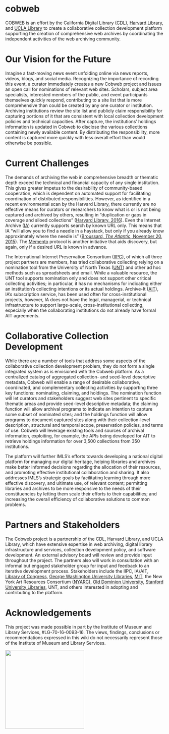 # cobweb
<p>
COBWEB is an effort by the California Digital Library (<a href="http://www.cdlib.org/">CDL</a>), <a href="http://library.harvard.edu/">Harvard Library</a>, and <a href="http://www.library.ucla.edu/">UCLA Library</a> to create a collaborative collection development platform supporting the creation of comprehensive web archives by coordinating the independent activities of the web archiving community.
</p>
<h1>Our Vision for the Future</h1>
<p>
Imagine a fast-moving news event unfolding online via news reports, videos, blogs, and social media. Recognizing the importance of recording this event, a curator immediately creates a new Cobweb project and issues an open call for nominations of relevant web sites. Scholars, subject area specialists, interested members of the public, and event participants themselves quickly respond, contributing to a site list that is more comprehensive than could be created by any one curator or institution. Archiving institutions review the site list and publicly claim responsibility for capturing portions of it that are consistent with local collection development policies and technical capacities. After capture, the institutions’ holdings information is updated in Cobweb to disclose the various collections containing newly available content.  By distributing the responsibility, more content is captured more quickly with less overall effort than would otherwise be possible.
</p>
<h1>Current Challenges</h2>
<p>
The demands of archiving the web in comprehensive breadth or thematic depth exceed the technical and financial capacity of any single institution.  This gives greater impetus to the desirability of community-based cooperation, which is dependent on automated support for facilitating coordination of distributed responsibilities.  However, as identified in a recent environmental scan by the Harvard Library, there currently are no effective means for curators or researchers to know what is or is not being captured and archived by others, resulting in “duplication or gaps in coverage and siloed collections” (<a href="http://library.harvard.edu/sites/default/files/Harvard_WA_Environmental_Scan_Jan_2016_optimized.pdf">Harvard Library, 2016</a>).   Even the Internet Archive (<a href="https://archive.org/">IA</a>) currently supports search by known URL only. This means that IA “will allow you to find a needle in a haystack, but only if you already know approximately where the needle is” (<a href="https://archive.is/ykBt0">Broussard, <em>The Atlantic</em>, November 20, 2015</a>).   The <a href="http://mementoweb.org/about/">Memento</a> protocol is another initiative that aids discovery, but again, only if a desired URL is known in advance. 
</p><p>
The International Internet Preservation Consortium (<a href="http://netpreserve.org/">IIPC</a>), of which all three project partners are members, has tried collaborative collecting relying on a nomination tool from the University of North Texas (<a href="http://digital2.library.unt.edu/nomination/">UNT</a>) and other ad hoc methods such as spreadsheets and email.  While a valuable resource, the UNT tool supports nomination only and does not support other critical collecting activities; in particular, it has no mechanisms for indicating either an institution’s collecting intentions or its actual holdings.  Archive-It (<a href="https://archive-it.org/">AIT</a>), IA’s subscription service, has been used often for cross-institutional projects, however, IA does not have the legal, managerial, or technical infrastructure to support large-scale, cross-institutional collecting, especially when the collaborating institutions do not already have formal AIT agreements.
</p>
<h1>Collaborative Collection Development</h1>
<p>
While there are a number of tools that address some aspects of the collaborative collection development problem, they do not form a single integrated system as is envisioned with the Cobweb platform.  As a centralized catalog of aggregated collection- and seed-level descriptive metadata, Cobweb will enable a range of desirable collaborative, coordinated, and complementary collecting activities by supporting three key functions: nominating, claiming, and holdings. The nomination function will let curators and stakeholders suggest web sites pertinent to specific thematic areas and provide seed-level descriptive metadata; the claiming function will allow archival programs to indicate an intention to capture some subset of nominated sites; and the holdings function will allow programs to document captured sites along with their collection-level description, structural and temporal scope, preservation policies, and terms of use.  Cobweb will leverage existing tools and sources of archival information, exploiting, for example, the APIs being developed for AIT to retrieve holdings information for over 3,500 collections from 350 institutions.
</p><p>
The platform will further IMLS’s efforts towards developing a national digital platform for managing our digital heritage, helping libraries and archives make better informed decisions regarding the allocation of their resources, and promoting effective institutional collaboration and sharing.  It also addresses IMLS’s strategic goals by facilitating learning through more effective discovery, and ultimate use, of relevant content; permitting libraries and archives to be more responsive to the needs of their constituencies by letting them scale their efforts to their capabilities; and increasing the overall efficiency of collaborative solutions to common problems.
</p>
<h1>Partners and Stakeholders</h1>
<p>
The Cobweb project is a partnership of the CDL, Harvard Library, and UCLA Library, which have extensive expertise in web archiving, digital library infrastructure and services, collection development policy, and software development.  An external advisory board will review and provide input throughout the project.  The partners also will work in consultation with an informal but engaged stakeholder group for input and feedback to an iterative development process.  Stakeholders include the IIPC, IA/AIT, <a href="http://www.digitalpreservation.gov/">Library of Congress</a>, <a href="http://library.gwu.edu/">George Washington University Libraries</a>, <a href="https://libraries.mit.edu/">MIT</a>, the New York Art Resources Consortium (<a href="http://www.nyarc.org/">NYARC</a>), <a href="https://www.odu.edu/compsci">Old Dominion University</a>, <a href="http://library.stanford.edu/">Stanford University Libraries</a>, UNT, and others interested in adopting and contributing to the platform.
</p>
<p>
<h1>Acknowledgements</h1>
<p>
This project was made possible in part by the Institute of Museum and Library Services, #LG-70-16-0093-16. The views, findings, conclusions or recommendations expressed in this wiki do not necessarily represent those of the Institute of Museum and Library Services.
</p>
<img src="https://camo.githubusercontent.com/a38353e07e76525ba5626ff555d2dbac855a617d/68747470733a2f2f7777772e696d6c732e676f762f73697465732f64656661756c742f66696c65732f696d6c735f6c6f676f5f32632e6a7067" width="250"/>
